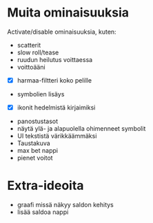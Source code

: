 # Muita ominaisuuksia
Activate/disable ominaisuuksia, kuten:
- scatterit
- slow roll/tease
- ruudun heilutus voittaessa
- voittoääni
- [x] harmaa-filtteri koko pelille
- symbolien lisäys
- [x] ikonit hedelmistä kirjaimiksi
- panostustasot
- näytä ylä- ja alapuolella ohimenneet symbolit
- UI tekstistä värikkäämmäksi
- Taustakuva
- max bet nappi
- pienet voitot

# Extra-ideoita
- graafi missä näkyy saldon kehitys
- lisää saldoa nappi
